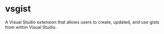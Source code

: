vsgist
======

A Visual Studio extension that allows users to create, updated, and use gists from within Visual Studio.